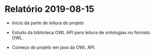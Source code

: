 # Relatório 2019-08-15

- Início da parte de leitura do projeto

- Estudo da biblioteca OWL API para leitura de ontologias no formato OWL.

- Começo do projeto em java da OWL API.